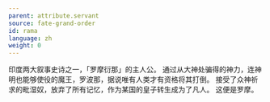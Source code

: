 ```yaml
---
parent: attribute.servant
source: fate-grand-order
id: rama
language: zh
weight: 0
---
```


印度两大叙事史诗之一，「罗摩衍那」的主人公。
通过从大神处骗得的神力，连神明也能够使役的魔王，罗波那，据说唯有人类才有资格将其打倒。
接受了众神祈求的毗湿奴，放弃了所有记忆，作为某国的皇子转生成为了凡人。
这便是罗摩。
